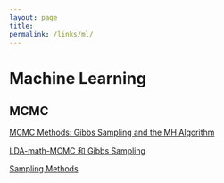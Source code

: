 ```yaml
---
layout: page
title:
permalink: /links/ml/
---
```


# Machine Learning

## MCMC
[MCMC Methods: Gibbs Sampling and the MH Algorithm](http://www.people.fas.harvard.edu/~plam/teaching/methods/mcmc/mcmc.pdf)

[LDA-math-MCMC 和 Gibbs Sampling](http://cos.name/2013/01/lda-math-mcmc-and-gibbs-sampling/)

[Sampling Methods](http://www.gatsby.ucl.ac.uk/teaching/courses/ml1-2008/lect8-handout.pdf)
